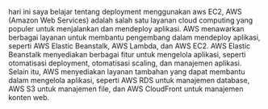 hari ini saya belajar tentang deployment menggunakan aws EC2, AWS (Amazon Web Services) adalah salah satu layanan cloud computing yang populer untuk menjalankan dan mendeploy aplikasi. AWS menawarkan berbagai layanan untuk membantu pengembang dalam mendeploy aplikasi, seperti AWS Elastic Beanstalk, AWS Lambda, dan AWS EC2. AWS Elastic Beanstalk menyediakan berbagai fitur untuk mengelola aplikasi, seperti otomatisasi deployment, otomatisasi scaling, dan manajemen aplikasi. Selain itu, AWS menyediakan layanan tambahan yang dapat membantu dalam mengelola aplikasi, seperti AWS RDS untuk manajemen database, AWS S3 untuk manajemen file, dan AWS CloudFront untuk manajemen konten web.